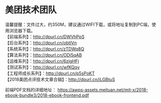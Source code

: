# 美团技术团队  
温馨提醒：文件过大，约350M，建议通过WIFI下载，或将地址复制到PC端，使用浏览器下载。   
【前端系列】：http://dpurl.cn/DWVhPpS  
【后台系列】：http://dpurl.cn/obtIVn   
【系统系列】：http://dpurl.cn/zTDWq8Q   
【算法系列】：http://dpurl.cn/ODj5qAB   
【运维系列】：http://dpurl.cn/6zjgHFj   
【测试系列】：http://dpurl.cn/wfKQqy   
【工程师成长系列】：http://dpurl.cn/p5sPoKT   
【2018美团点评技术文章合辑】：http://dpurl.cn/iLGBtuS    

前端PDF文档的详细地址：
https://awps-assets.meituan.net/mit-x/2018-ebook-bundle3/2018-ebook-frontend.pdf